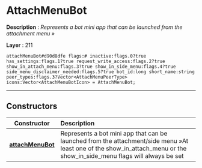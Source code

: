 # AttachMenuBot

**Description** : *Represents a bot mini app that can be launched from the attachment menu »*

**Layer** : 211

```tl
attachMenuBot#d90d8dfe flags:# inactive:flags.0?true has_settings:flags.1?true request_write_access:flags.2?true show_in_attach_menu:flags.3?true show_in_side_menu:flags.4?true side_menu_disclaimer_needed:flags.5?true bot_id:long short_name:string peer_types:flags.3?Vector<AttachMenuPeerType> icons:Vector<AttachMenuBotIcon> = AttachMenuBot;
```

---

## Constructors

| Constructor | Description |
| :---: | :--- |
| [**attachMenuBot**](constructor/attachMenuBot) | Represents a bot mini app that can be launched from the attachment/side menu »At least one of the show_in_attach_menu or the show_in_side_menu flags will always be set |